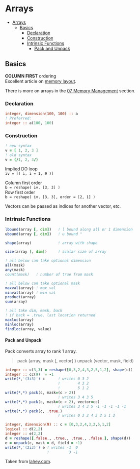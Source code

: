 # Arrays

- [Arrays](#arrays)
  - [Basics](#basics)
    - [Declaration](#declaration)
    - [Construction](#construction)
    - [Intrinsic Functions](#intrinsic-functions)
      - [Pack and Unpack](#pack-and-unpack)

## Basics

**COLUMN FIRST** ordering  
Excellent article on [memory layout](https://eli.thegreenplace.net/2015/memory-layout-of-multi-dimensional-arrays).

There is more on arrays in the [07 Memory Management](./07_Memory_Management.md) section.

### Declaration

```fortran
integer, dimension(100, 100) :: a   
! Preferred:     
integer :: a(100, 100)
```

### Construction

```fortran
! new syntax
v = [ 1, 2, 3 ]
! old syntax
v = (/1, 2, 3/)
```

Implied DO loop  
`iv = [( i, i = 1, 9 )]`

Column first order  
`b = reshape( iv, [3, 3] )`  
Row first order  
`b = reshape( iv, [3, 3], order = [2, 1] )`

Vectors can be passed as indices for another vector, etc.

### Intrinsic Functions

```fortran
lbound(array [, dim])   ! l bound along all or 1 dimension
ubound(array [, dim])   ! u bound "

shape(array)            ! array with shape

size(array [, dim])     ! scalar size of array
```

```fortran
! all below can take optional dimension
all(mask)
any(mask)
count(mask)   ! number of true from mask

! all below can take optional mask
maxval(array) ! max val
minval(array) ! min val
product(array)
sum(array)
```

```fortran
! all take dim, mask, back
! if back = .true. last location returned
maxloc(array)
minloc(array)
findloc(array, value)
```

#### Pack and Unpack

Pack converts array to rank 1 array.

> pack (array, mask [, vector] )
> unpack (vector, mask, field)

```fortran
integer :: c(3,3) = reshape([0,3,2,4,3,2,5,1,2], shape(c))
integer :: cc(9)  = -1
write(*,'(3i3)') c      ! writes 0 3 2
                        !        4 3 2
                        !        5 1 2
write(*,*) pack(c, mask=(c > 2))
                        ! writes 3 4 3 5
write(*,*) pack(c, mask=(c > 2), vector=cc)
                        ! writes 3 4 3 5 -1 -1 -1 -1 -1
write(*,*) pack(c, .true.) 
                        ! writes 0 3 2 4 3 2 5 1 2
```

```fortran
integer, dimension(9) :: c = [0,3,2,4,3,2,5,1,2]
logical :: d(2,2)
integer :: e(2,2)
d = reshape([.false., .true., .true., .false.], shape(d))
e = unpack(c, mask = d, field = -1)
write(*,'(2i3)') e ! writes -1  0
                   !         3 -1
```

Taken from [lahey.com](http://www.lahey.com/docs/lfpro79help/F95ARPACKFn.htm).
